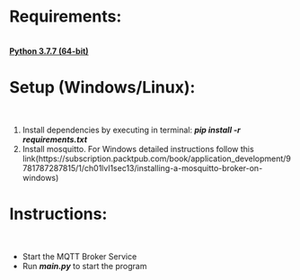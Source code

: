 <h1><b>Requirements:</b></h1><br>
<b><a href="https://www.python.org/downloads/release/python-377/">Python 3.7.7 (64-bit)</a></b><br>
<h1><b>Setup (Windows/Linux):</b></h1><br>
<ol>
    <li>Install dependencies by executing in terminal:
	<b><i>pip install -r requirements.txt</i></b></li>
    <li>Install mosquitto. For Windows detailed instructions follow this link(https://subscription.packtpub.com/book/application_development/9781787287815/1/ch01lvl1sec13/installing-a-mosquitto-broker-on-windows)</li>
</ol>
<h1><b>Instructions:</b></h1><br>
<ul>
    <li>Start the MQTT Broker Service</li>
    <li>Run <b><i>main.py</i></b> to start the program</li>
</ul>
